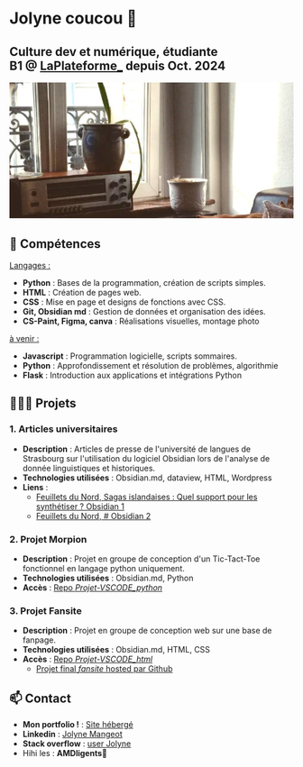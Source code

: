 # Jolyne coucou 🐍
Culture dev et numérique, étudiante B1 @ [LaPlateforme_](https://laplateforme.io/) depuis Oct. 2024
---
![index_background](index_background.jpg)
## 🌱 Compétences

<u>Langages :</u>
- **Python** : Bases de la programmation, création de scripts simples.
- **HTML** : Création de pages web.
- **CSS** : Mise en page et designs de fonctions avec CSS.
- **Git, Obsidian md** : Gestion de données et organisation des idées.
- **CS-Paint, Figma, canva** : Réalisations visuelles, montage photo

<u>à venir :</u>
- **Javascript** : Programmation logicielle, scripts sommaires.
- **Python** : Approfondissement et résolution de problèmes, algorithmie
- **Flask** : Introduction aux applications et intégrations Python 

## 👩🏻‍🏫 Projets

### 1. Articles universitaires
- **Description** : Articles de presse de l'université de langues de Strasbourg sur l'utilisation du logiciel Obsidian lors de l'analyse de donnée linguistiques et historiques.
- **Technologies utilisées** : Obsidian.md, dataview, HTML, Wordpress
- **Liens** :
  	- [Feuillets du Nord, Sagas islandaises : Quel support pour les synthétiser ? Obsidian 1](https://nord.hypotheses.org/5097)
  	- [Feuillets du Nord, # Obsidian 2](https://nord.hypotheses.org/6575)

### 2. Projet Morpion
- **Description** : Projet en groupe de conception d'un Tic-Tact-Toe fonctionnel en langage python uniquement.
- **Technologies utilisées** : Obsidian.md, Python
- **Accès** : [Repo *Projet-VSCODE_python*](https://github.com/joseph-mangeot/Projet_VSCODE-python)

### 3. Projet Fansite
- **Description** : Projet en groupe de conception web sur une base de fanpage.
- **Technologies utilisées** : Obsidian.md, HTML, CSS
- **Accès** : [Repo *Projet-VSCODE_html*](https://github.com/joseph-mangeot/Projet_VSCODE-html)
    - [Projet final *fansite* hosted par Github](https://vladimir-gorbachev.github.io/fansite_project/index_home.html)

## 📫 Contact

- **Mon portfolio !** : [Site hébergé](https://joseph-mangeot.github.io/portfolio/)
- **Linkedin** : [Jolyne Mangeot](https://www.linkedin.com/in/jolyne-mangeot-359387340/)
- **Stack overflow** : [user Jolyne](https://stackoverflow.com/users/28589708/jolyne)
- Hihi les : **AMDligents🧠**
